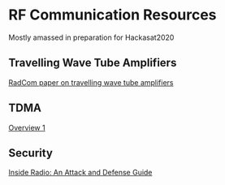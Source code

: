 # RF Communication Resources

Mostly amassed in preparation for Hackasat2020

## Travelling Wave Tube Amplifiers

[RadCom paper on travelling wave tube amplifiers](r-type.org/articles/art-030.htm)

## TDMA

[Overview 1](satstig.com/vsat-equipment/tdma-explanation.htm)


## Security

[Inside Radio: An Attack and Defense Guide](drive.google.com/file/d/1joJsGEu1tT_EjqKgDR14Q8TsisVo3EEp/view)